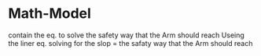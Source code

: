 # Math-Model
contain the eq. to solve the safety way that the Arm should reach 
Useing the liner eq. 
solving for the slop = the safaty way that the Arm should reach 
